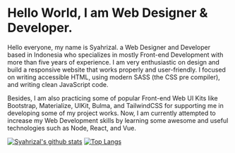 # Hello World, I am Web Designer & Developer.

Hello everyone, my name is Syahrizal. a Web Designer and Developer based in Indonesia who specializes in mostly Front-end Development with more than five years of experience.
I am very enthusiastic on design and build a responsive website that works properly and user-friendly. I focused on writing accessible HTML, using modern SASS (the CSS pre compiler), and writing clean JavaScript code.

Besides, I am also practicing some of popular Front-end Web UI Kits like Bootstrap, Materialize, UIKit, Bulma, and TailwindCSS for supporting me in developing some of my project works.
Now, I am currently attempted to increase my Web Development skills by learning some awesome and useful technologies such as Node, React, and Vue.

[![Syahrizal's github stats](https://github-readme-stats.vercel.app/api?username=syahrizaldev&hide=contribs&show_icons=true&theme=onedark)](https://github.com/syahrizaldev/)
[![Top Langs](https://github-readme-stats.vercel.app/api/top-langs/?username=syahrizaldev&langs_count=7&layout=compact&theme=onedark)](https://github.com/syahrizaldev/)
